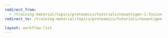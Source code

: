 ```yaml
---
redirect_from:
  - /training-material/topics/proteomics/tutorials/neoantigen-1-fusion-database-generation/workflows/main_workflow.html
redirect_to: /training-material/topics/proteomics/tutorials/neoantigen-1-fusion-database-generation/workflows/main_workflow.ga

layout: workflow-list
---
```

